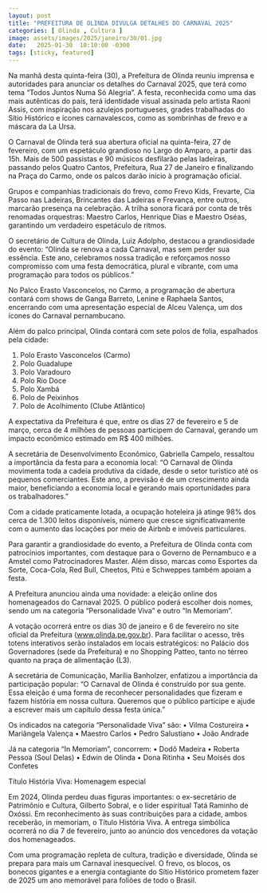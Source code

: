```yaml
---
layout: post
title: "PREFEITURA DE OLINDA DIVULGA DETALHES DO CARNAVAL 2025"
categories: [ Olinda , Cultura ]
image: assets/images/2025/janeiro/30/01.jpg
date:   2025-01-30  10:10:00 -0300
tags: [sticky, featured]
---
```

Na manhã desta quinta-feira (30), a Prefeitura de Olinda reuniu imprensa e autoridades para anunciar os detalhes do Carnaval 2025, que terá como tema “Todos Juntos Numa Só Alegria”. A festa, reconhecida como uma das mais autênticas do país, terá identidade visual assinada pelo artista Raoni Assis, com inspiração nos azulejos portugueses, grades trabalhadas do Sítio Histórico e ícones carnavalescos, como as sombrinhas de frevo e a máscara da La Ursa.

O Carnaval de Olinda terá sua abertura oficial na quinta-feira, 27 de fevereiro, com um espetáculo grandioso no Largo do Amparo, a partir das 15h. Mais de 500 passistas e 90 músicos desfilarão pelas ladeiras, passando pelos Quatro Cantos, Prefeitura, Rua 27 de Janeiro e finalizando na Praça do Carmo, onde os palcos darão início à programação oficial.

Grupos e companhias tradicionais do frevo, como Frevo Kids, Frevarte, Cia Passo nas Ladeiras, Brincantes das Ladeiras e Frevança, entre outros, marcarão presença na celebração. A trilha sonora ficará por conta de três renomadas orquestras: Maestro Carlos, Henrique Dias e Maestro Oséas, garantindo um verdadeiro espetáculo de ritmos.

O secretário de Cultura de Olinda, Luiz Adolpho, destacou a grandiosidade do evento: “Olinda se renova a cada Carnaval, mas sem perder sua essência. Este ano, celebramos nossa tradição e reforçamos nosso compromisso com uma festa democrática, plural e vibrante, com uma programação para todos os públicos.”

No Palco Erasto Vasconcelos, no Carmo, a programação de abertura contará com shows de Ganga Barreto, Lenine e Raphaela Santos, encerrando com uma apresentação especial de Alceu Valença, um dos ícones do Carnaval pernambucano.

Além do palco principal, Olinda contará com sete polos de folia, espalhados pela cidade:

1.	Polo Erasto Vasconcelos (Carmo)
2.	Polo Guadalupe
3.	Polo Varadouro
4.	Polo Rio Doce
5.	Polo Xambá
6.	Polo de Peixinhos
7.	Polo de Acolhimento (Clube Atlântico)

A expectativa da Prefeitura é que, entre os dias 27 de fevereiro e 5 de março, cerca de 4 milhões de pessoas participem do Carnaval, gerando um impacto econômico estimado em R$ 400 milhões.

A secretária de Desenvolvimento Econômico, Gabriella Campelo, ressaltou a importância da festa para a economia local: “O Carnaval de Olinda movimenta toda a cadeia produtiva da cidade, desde o setor turístico até os pequenos comerciantes. Este ano, a previsão é de um crescimento ainda maior, beneficiando a economia local e gerando mais oportunidades para os trabalhadores.”

Com a cidade praticamente lotada, a ocupação hoteleira já atinge 98% dos cerca de 1.300 leitos disponíveis, número que cresce significativamente com o aumento das locações por meio de Airbnb e imóveis particulares.

Para garantir a grandiosidade do evento, a Prefeitura de Olinda conta com patrocínios importantes, com destaque para o Governo de Pernambuco e a Amstel como Patrocinadores Master. Além disso, marcas como Esportes da Sorte, Coca-Cola, Red Bull, Cheetos, Pitú e Schweppes também apoiam a festa.

A Prefeitura anunciou ainda uma novidade: a eleição online dos homenageados do Carnaval 2025. O público poderá escolher dois nomes, sendo um na categoria “Personalidade Viva” e outro “In Memoriam”.

A votação ocorrerá entre os dias 30 de janeiro e 6 de fevereiro no site oficial da Prefeitura (www.olinda.pe.gov.br). Para facilitar o acesso, três totens interativos serão instalados em locais estratégicos: no Palácio dos Governadores (sede da Prefeitura) e no Shopping Patteo, tanto no térreo quanto na praça de alimentação (L3).

A secretária de Comunicação, Marília Banholzer, enfatizou a importância da participação popular: “O Carnaval de Olinda é construído por sua gente. Essa eleição é uma forma de reconhecer personalidades que fizeram e fazem história em nossa cultura. Queremos que o público participe e ajude a escrever mais um capítulo dessa festa única.”

Os indicados na categoria “Personalidade Viva” são:
•	Vilma Costureira
• ⁠Mariângela Valença
•	Maestro Carlos
•	Pedro Salustiano
•	João Andrade

Já na categoria “In Memoriam”, concorrem:
•	Dodô Madeira
•	Roberta Pessoa (Soul Delas)
•	Edwin de Olinda
•	Dona Ritinha
•	Seu Moisés dos Confetes

Título História Viva: Homenagem especial

Em 2024, Olinda perdeu duas figuras importantes: o ex-secretário de Patrimônio e Cultura, Gilberto Sobral, e o líder espiritual Tatá Raminho de Oxóssi. Em reconhecimento às suas contribuições para a cidade, ambos receberão, in memoriam, o Título História Viva. A entrega simbólica ocorrerá no dia 7 de fevereiro, junto ao anúncio dos vencedores da votação dos homenageados.

Com uma programação repleta de cultura, tradição e diversidade, Olinda se prepara para mais um Carnaval inesquecível. O frevo, os blocos, os bonecos gigantes e a energia contagiante do Sítio Histórico prometem fazer de 2025 um ano memorável para foliões de todo o Brasil.
